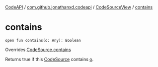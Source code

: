 [CodeAPI](../../index.md) / [com.github.jonathanxd.codeapi](../index.md) / [CodeSourceView](index.md) / [contains](.)

# contains

`open fun contains(o: Any): Boolean`

Overrides [CodeSource.contains](../-code-source/contains.md)

Returns true if this [CodeSource](../-code-source/index.md) contains [o](contains.md#com.github.jonathanxd.codeapi.CodeSourceView$contains(kotlin.Any)/o).

